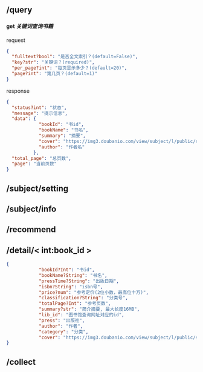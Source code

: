## /query 

#### get  _关键词查询书籍_

request

```json
{
  "fulltext?bool": "是否全文索引？(default=False)",
  "key?str": "关键词？(required)",
  "per_page?int": "每页显示多少？(default=20)",
  "page?int": "第几页？(default=1)"
}
```

response

```json
{
  "status?int": "状态",
  "message": "提示信息",
  "data": {
            "bookId": "书id",
            "bookName": "书名",
            "summary": "摘要",
            "cover": "https://img3.doubanio.com/view/subject/l/public/s32266692.jpg",
            "author": "作者名"
          },
  "total_page": "总页数",
  "page": "当前页数"
}
```

## /subject/setting

## /subject/info

## /recommend

## /detail/< int:book_id >

```json
{
            "bookId?Int": "书id",
            "bookName?String": "书名",
            "pressTime?String": "出版日期",
            "isbn?String": "isbn号",
            "price?num": "参考定价(2位小数，最高位十万)",
            "classification?String": "分类号",
            "totalPage?Int": "参考页数",
            "summary?str": "简介摘要, 最大长度16MB",
            "lib_id": "图书馆查询网址对应的id",
            "press": "出版社",
            "author": "作者",
            "category": "分类",
            "cover": "https://img3.doubanio.com/view/subject/l/public/s32266692.jpg"
}
```

## /collect
